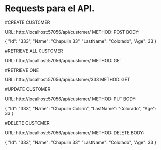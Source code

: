 # Requests para el API.

#CREATE CUSTOMER

URL: http://localhost:57056/api/customer/
METHOD: POST
BODY:

{
    "Id": "333",
    "Name": "Chapulin 33",
    "LastName": "Colorado",
    "Age": 33
}

#RETRIEVE ALL CUSTOMER

URL: http://localhost:57056/api/customer/
METHOD: GET

#RETRIEVE ONE 

URL: http://localhost:57056/api/customer/333
METHOD: GET

#UPDATE CUSTOMER

URL: http://localhost:57056/api/customer/
METHOD: PUT
BODY:

{
    "Id": "333",
    "Name": "Chapulin Colorin",
    "LastName": "Colorado",
    "Age": 33
}

#DELETE CUSTOMER

URL: http://localhost:57056/api/customer/
METHOD: DELETE
BODY:

{
    "Id": "333",
    "Name": "Chapulin 33",
    "LastName": "Colorado",
    "Age": 33
}
